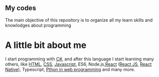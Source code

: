 ## My codes

The main objective of this repository is to organize all my learn skills and knowlodges about programming

# A little bit about me

I start programming with [C#](https://github.com/MateusTP/All-my-codes/tree/master/C%23), and after this language I start learning many others, like [HTML](https://github.com/MateusTP/All-my-codes/tree/master/HTML), [CSS](https://github.com/MateusTP/All-my-codes/tree/master/CSS), [Javascript](https://github.com/MateusTP/All-my-codes/tree/master/Javascript), ES6, Node.js,[React](https://github.com/MateusTP/All-my-codes/tree/master/React) ([React JS](https://github.com/MateusTP/All-my-codes/tree/master/React/JS), [React Native](https://github.com/MateusTP/All-my-codes/tree/master/React/Native)), Typescript, [Pthon in web programming](https://github.com/MateusTP/All-my-codes/tree/master/Python) and many more.
